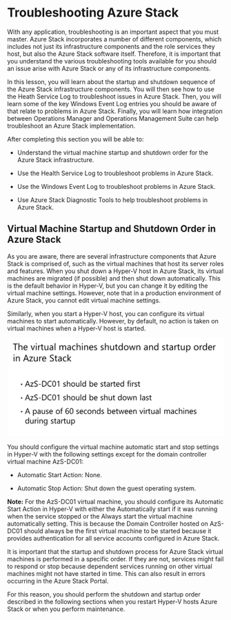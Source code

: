 # Troubleshooting Azure Stack

With any application, troubleshooting is an important aspect that you must master. Azure Stack incorporates a number of different components, which includes not just its infrastructure components and the role services they host, but also the Azure Stack software itself. Therefore, it is important that you understand the various troubleshooting tools available for you should an issue arise with Azure Stack or any of its infrastructure components.

In this lesson, you will learn about the startup and shutdown sequence of the Azure Stack infrastructure components. You will then see how to use the Heath Service Log to troubleshoot issues in Azure Stack. Then, you will learn some of the key Windows Event Log entries you should be aware of that relate to problems in Azure Stack. Finally, you will learn how integration between Operations Manager and Operations Management Suite can help troubleshoot an Azure Stack implementation.

After completing this section you will be able to:

- Understand the virtual machine startup and shutdown order for the Azure Stack infrastructure.

- Use the Health Service Log to troubleshoot problems in Azure Stack.

- Use the Windows Event Log to troubleshoot problems in Azure Stack.

- Use Azure Stack Diagnostic Tools to help troubleshoot problems in Azure Stack.

## Virtual Machine Startup and Shutdown Order in Azure Stack

As you are aware, there are several infrastructure components that Azure Stack is comprised of, such as the virtual machines that host its server roles and features. When you shut down a Hyper-V host in Azure Stack, its virtual machines are migrated (if possible) and then shut down automatically. This is the default behavior in Hyper-V, but you can change it by editing the virtual machine settings. However, note that in a production environment of Azure Stack, you cannot edit virtual machine settings.

Similarly, when you start a Hyper-V host, you can configure its virtual machines to start automatically. However, by default, no action is taken on virtual machines when a Hyper-V host is started.

![Virtual Machine Startup and Shutdown Order in Azure Stack](media/virtual-machine-startup-and-shutdown-order-in-azure-stack.png)

You should configure the virtual machine automatic start and stop settings in Hyper-V with the following settings except for the domain controller virtual machine AzS-DC01:

- Automatic Start Action: None.

- Automatic Stop Action: Shut down the guest operating system.

**Note:** For the AzS-DC01 virtual machine, you should configure its Automatic Start Action in Hyper-V with either the Automatically start if it was running when the service stopped or the Always start the virtual machine automatically setting. This is because the Domain Controller hosted on AzS-DC01 should always be the first virtual machine to be started because it provides authentication for all service accounts configured in Azure Stack.

It is important that the startup and shutdown process for Azure Stack virtual machines is performed in a specific order. If they are not, services might fail to respond or stop because dependent services running on other virtual machines might not have started in time. This can also result in errors occurring in the Azure Stack Portal.

For this reason, you should perform the shutdown and startup order described in the following sections when you restart Hyper-V hosts Azure Stack or when you perform maintenance.
